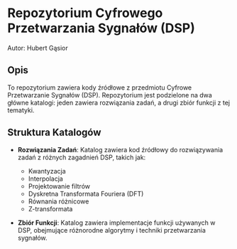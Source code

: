 # Repozytorium Cyfrowego Przetwarzania Sygnałów (DSP)

Autor: Hubert Gąsior

## Opis
To repozytorium zawiera kody źródłowe z przedmiotu Cyfrowe Przetwarzanie Sygnałów (DSP). Repozytorium jest podzielone na dwa główne katalogi: jeden zawiera rozwiązania zadań, a drugi zbiór funkcji z tej tematyki.

## Struktura Katalogów
- **Rozwiązania Zadań**: Katalog zawiera kod źródłowy do rozwiązywania zadań z różnych zagadnień DSP, takich jak:
  - Kwantyzacja
  - Interpolacja
  - Projektowanie filtrów
  - Dyskretna Transformata Fouriera (DFT)
  - Równania różnicowe
  - Z-transformata

- **Zbiór Funkcji**: Katalog zawiera implementacje funkcji używanych w DSP, obejmujące różnorodne algorytmy i techniki przetwarzania sygnałów.
